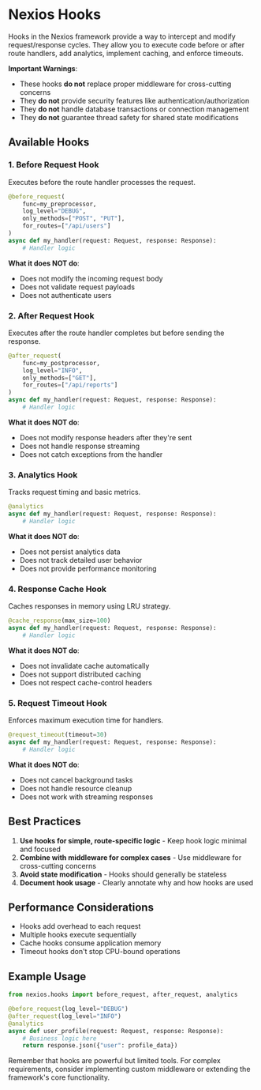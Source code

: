 # Nexios Hooks

Hooks in the Nexios framework provide a way to intercept and modify request/response cycles. They allow you to execute code before or after route handlers, add analytics, implement caching, and enforce timeouts.

**Important Warnings**:

- These hooks **do not** replace proper middleware for cross-cutting concerns
- They **do not** provide security features like authentication/authorization
- They **do not** handle database transactions or connection management
- They **do not** guarantee thread safety for shared state modifications

## Available Hooks

### 1. Before Request Hook

Executes before the route handler processes the request.

```python
@before_request(
    func=my_preprocessor,
    log_level="DEBUG",
    only_methods=["POST", "PUT"],
    for_routes=["/api/users"]
)
async def my_handler(request: Request, response: Response):
    # Handler logic
```

**What it does NOT do**:

- Does not modify the incoming request body
- Does not validate request payloads
- Does not authenticate users

### 2. After Request Hook

Executes after the route handler completes but before sending the response.

```python
@after_request(
    func=my_postprocessor,
    log_level="INFO",
    only_methods=["GET"],
    for_routes=["/api/reports"]
)
async def my_handler(request: Request, response: Response):
    # Handler logic
```

**What it does NOT do**:

- Does not modify response headers after they're sent
- Does not handle response streaming
- Does not catch exceptions from the handler

### 3. Analytics Hook

Tracks request timing and basic metrics.

```python
@analytics
async def my_handler(request: Request, response: Response):
    # Handler logic
```

**What it does NOT do**:

- Does not persist analytics data
- Does not track detailed user behavior
- Does not provide performance monitoring

### 4. Response Cache Hook

Caches responses in memory using LRU strategy.

```python
@cache_response(max_size=100)
async def my_handler(request: Request, response: Response):
    # Handler logic
```

**What it does NOT do**:

- Does not invalidate cache automatically
- Does not support distributed caching
- Does not respect cache-control headers

### 5. Request Timeout Hook

Enforces maximum execution time for handlers.

```python
@request_timeout(timeout=30)
async def my_handler(request: Request, response: Response):
    # Handler logic
```

**What it does NOT do**:

- Does not cancel background tasks
- Does not handle resource cleanup
- Does not work with streaming responses

## Best Practices

1. **Use hooks for simple, route-specific logic** - Keep hook logic minimal and focused
2. **Combine with middleware for complex cases** - Use middleware for cross-cutting concerns
3. **Avoid state modification** - Hooks should generally be stateless
4. **Document hook usage** - Clearly annotate why and how hooks are used

## Performance Considerations

- Hooks add overhead to each request
- Multiple hooks execute sequentially
- Cache hooks consume application memory
- Timeout hooks don't stop CPU-bound operations

## Example Usage

```python
from nexios.hooks import before_request, after_request, analytics

@before_request(log_level="DEBUG")
@after_request(log_level="INFO")
@analytics
async def user_profile(request: Request, response: Response):
    # Business logic here
    return response.json({"user": profile_data})
```

Remember that hooks are powerful but limited tools. For complex requirements, consider implementing custom middleware or extending the framework's core functionality.
